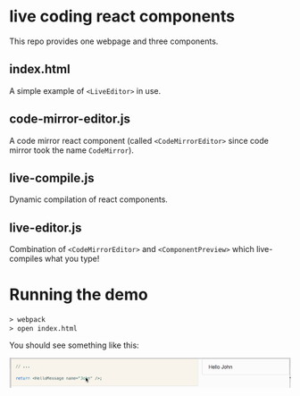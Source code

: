 # live coding react components

This repo provides one webpage and three components.

## index.html

A simple example of `<LiveEditor>` in use.

## code-mirror-editor.js

A code mirror react component (called `<CodeMirrorEditor>` since code mirror took the name `CodeMirror`).

## live-compile.js

Dynamic compilation of react components.

## live-editor.js

Combination of `<CodeMirrorEditor>` and `<ComponentPreview>` which live-compiles what you type!

# Running the demo

```
> webpack
> open index.html
```

You should see something like this:

![](live-editor.gif)
